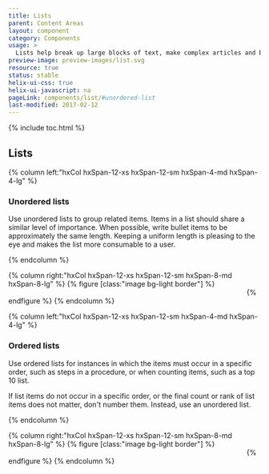 ```yaml
---
title: Lists
parent: Content Areas
layout: component
category: Components
usage: >
  Lists help break up large blocks of text, make complex articles and blog posts easier to grasp, and make key information stand out.
preview-image: preview-images/list.svg
resource: true
status: stable
helix-ui-css: true
helix-ui-javascript: na
pageLink: components/list/#unordered-list
last-modified: 2017-02-12
---
```


{% include toc.html %}

## Lists

<section class="static-section"  markdown="1">

<div class="hxRow" markdown="1">
{% column left:"hxCol hxSpan-12-xs hxSpan-12-sm hxSpan-4-md hxSpan-4-lg" %}

### Unordered lists

Use unordered lists to group related items. Items in a list should share a similar level of importance. When possible, write bullet items to be approximately the same length. Keeping a uniform length is pleasing to the eye and makes the list more consumable to a user.

{% endcolumn %}

{% column right:"hxCol hxSpan-12-xs hxSpan-12-sm hxSpan-8-md hxSpan-8-lg" %}
{% figure [class:"image bg-light border"] %}
<embed src="{{site.url}}/assets/images/components/content-areas/lists/unordered-list.png" width="472"/>
{% endfigure %}
{% endcolumn %}
</div>

</section>

<section class="static-section"  markdown="1">

<div class="hxRow" markdown="1">
{% column left:"hxCol hxSpan-12-xs hxSpan-12-sm hxSpan-4-md hxSpan-4-lg" %}

### Ordered lists

Use ordered lists for instances in which the items must occur in a specific order, such as steps in a procedure, or when counting items, such as a top 10 list.

If list items do not occur in a specific order, or the final count or rank of list items does not matter, don't number them. Instead, use an unordered list.

{% endcolumn %}

{% column right:"hxCol hxSpan-12-xs hxSpan-12-sm hxSpan-8-md hxSpan-8-lg" %}
{% figure [class:"image bg-light border"] %}
<embed src="{{site.url}}/assets/images/components/content-areas/lists/ordered-list.png" width="472"/>
{% endfigure %}
{% endcolumn %}
</div>

</section>
